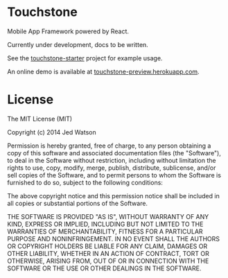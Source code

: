 Touchstone
==========

Mobile App Framework powered by React.

Currently under development, docs to be written.

See the [touchstone-starter](https://github.com/Thinkmill/touchstone-starter) project for example usage.

An online demo is available at [touchstone-preview.herokuapp.com](https://touchstone-preview.herokuapp.com).


# License

The MIT License (MIT)

Copyright (c) 2014 Jed Watson

Permission is hereby granted, free of charge, to any person obtaining a copy
of this software and associated documentation files (the "Software"), to deal
in the Software without restriction, including without limitation the rights
to use, copy, modify, merge, publish, distribute, sublicense, and/or sell
copies of the Software, and to permit persons to whom the Software is
furnished to do so, subject to the following conditions:

The above copyright notice and this permission notice shall be included in all
copies or substantial portions of the Software.

THE SOFTWARE IS PROVIDED "AS IS", WITHOUT WARRANTY OF ANY KIND, EXPRESS OR
IMPLIED, INCLUDING BUT NOT LIMITED TO THE WARRANTIES OF MERCHANTABILITY,
FITNESS FOR A PARTICULAR PURPOSE AND NONINFRINGEMENT. IN NO EVENT SHALL THE
AUTHORS OR COPYRIGHT HOLDERS BE LIABLE FOR ANY CLAIM, DAMAGES OR OTHER
LIABILITY, WHETHER IN AN ACTION OF CONTRACT, TORT OR OTHERWISE, ARISING FROM,
OUT OF OR IN CONNECTION WITH THE SOFTWARE OR THE USE OR OTHER DEALINGS IN THE
SOFTWARE.


